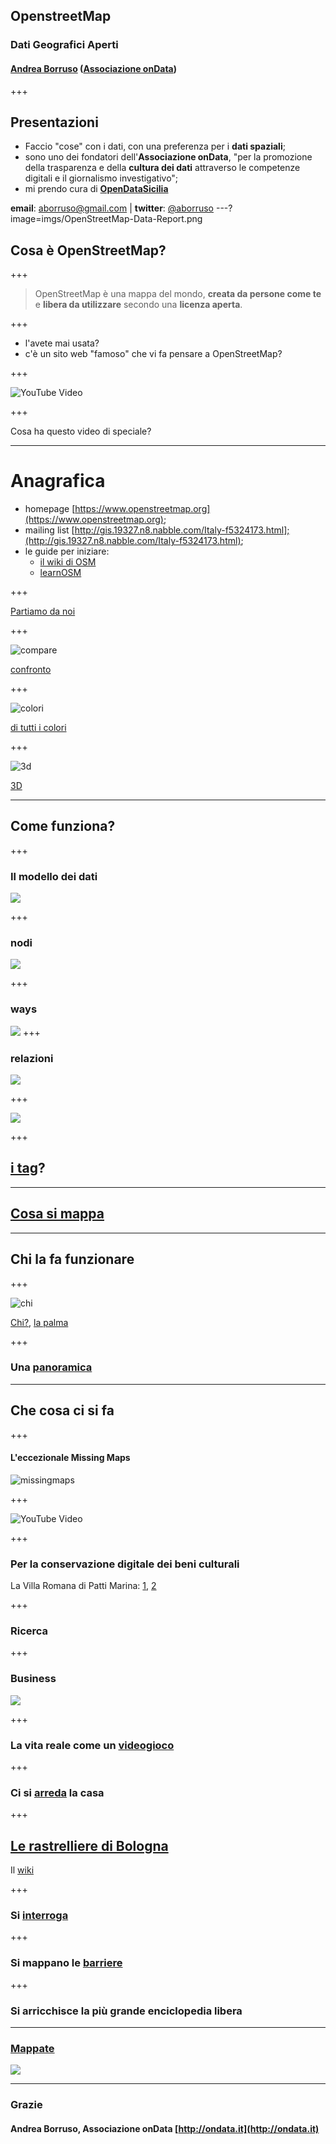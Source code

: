 ## OpenstreetMap

### Dati Geografici Aperti
#### [Andrea Borruso](https://twitter.com/aborruso/) ([Associazione onData](http://ondata.it/))

+++

## Presentazioni

- Faccio "cose" con i dati, con una preferenza per i **dati spaziali**;
- sono uno dei fondatori dell'**Associazione onData**, "per la promozione della trasparenza e della **cultura dei dati** attraverso le competenze digitali e il giornalismo investigativo";
- mi prendo cura di **[OpenDataSicilia](http://opendatasicilia.it/)**

**email**: aborruso@gmail.com | **twitter**: [@aborruso](https://twitter.com/aborruso)
---?image=imgs/OpenStreetMap-Data-Report.png

## Cosa è OpenStreetMap?

+++

> OpenStreetMap è una mappa del mondo, **creata da persone come te** e **libera da utilizzare** secondo una **licenza aperta**.

+++

- l'avete mai usata?
- c'è un sito web "famoso" che vi fa pensare a OpenStreetMap?

+++

![YouTube Video](https://www.youtube.com/embed/7sC83j6vzjo)

+++

Cosa ha questo video di speciale?

---

# Anagrafica

- homepage [https://www.openstreetmap.org](https://www.openstreetmap.org);
- mailing list [http://gis.19327.n8.nabble.com/Italy-f5324173.html];(http://gis.19327.n8.nabble.com/Italy-f5324173.html);
- le guide per iniziare:
  - [il wiki di OSM](https://wiki.openstreetmap.org/wiki/IT:Beginners%27_guide)
  - [learnOSM](http://learnosm.org/it/)

+++

[Partiamo da noi](https://www.openstreetmap.org/#map=18/38.22174/15.23622)

+++

![compare](imgs/compare.png)

[confronto](https://tools.geofabrik.de/mc/#16/38.2201/15.2380&num=2&mt0=mapnik&mt1=google-map)

+++

![colori](imgs/colori.png)

[di tutti i colori](http://maps.stamen.com/#terrain/16/38.1848/15.5505)

+++

![3d](imgs/3d.png)

[3D](http://demo.f4map.com/#lat=38.2204431&lon=15.2421646&zoom=15&camera.theta=0.9)

---

## Come funziona?

+++

### Il modello dei dati

![](imgs/node-way-relation.png)

+++
### nodi

![](imgs/nodi.png)

+++

### ways

![](imgs/ways.png)
+++

### relazioni

![](imgs/relazioni.png)

+++

![](https://www.mapbox.com/mapping/images/relations.gif)

+++

## [i tag](https://taginfo.openstreetmap.org/)?

---

## [Cosa si mappa](https://wiki.openstreetmap.org/wiki/IT:Map_Features)


---

## Chi la fa funzionare

+++

![chi](imgs/chi.png)

[Chi?](http://resultmaps.neis-one.org/oooc?zoom=12&lat=38.21798&lon=15.26903&layers=B0TFFFFFT), [la palma](https://www.openstreetmap.org/node/3698654147)

+++

### Una [panoramica](http://resultmaps.neis-one.org/)

---

## Che cosa ci si fa

+++

#### L'eccezionale Missing Maps

![missingmaps](imgs/missingmaps.png)

+++

![YouTube Video](https://www.youtube.com/embed/oNZ_ZBCTRqc)

+++
### Per la conservazione digitale dei beni culturali

La Villa Romana di Patti Marina: [1](http://www.telebitconsulting.it/infopatti/npc15/npc15_villa_romana.html), [2](https://tools.geofabrik.de/mc/#18/38.1490/14.9723&num=2&mt0=mapnik&mt1=google-map)

+++

### Ricerca

+++
### Business

![](imgs/foursquare.png)

+++

### La vita reale come un [**videogioco**](https://www.geoboxers.com/worldbloxer/)

+++

### Ci si [**arreda**](https://grafomap.com/) la casa

+++

## [Le rastrelliere di Bologna](https://ondata.github.io/rastrellierebologna/)

Il [wiki](https://github.com/ondata/rastrellierebologna)

+++

### Si [interroga](http://overpass-turbo.eu/s/wFE)

+++

### Si mappano le [**barriere**](http://resultmaps.neis-one.org/)

+++

### Si arricchisce la più grande enciclopedia libera

---

### [Mappate](https://www.mapbox.com/mapping/)

![](imgs/mappate.png)

---

### Grazie

#### Andrea Borruso, Associazione onData [http://ondata.it](http://ondata.it)


